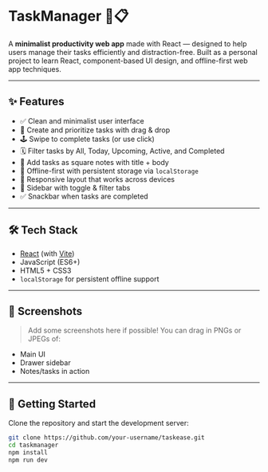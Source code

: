 # TaskManager 🧠📋

A **minimalist productivity web app** made with React — designed to help users manage their tasks efficiently and distraction-free. Built as a personal project to learn React, component-based UI design, and offline-first web app techniques.

---

## ✨ Features

- ✅ Clean and minimalist user interface
- 📌 Create and prioritize tasks with drag & drop
- 🕹️ Swipe to complete tasks (or use click)
- 🗓️ Filter tasks by All, Today, Upcoming, Active, and Completed
- 📝 Add tasks as square notes with title + body
- 💾 Offline-first with persistent storage via `localStorage`
- 📱 Responsive layout that works across devices
- 🧭 Sidebar with toggle & filter tabs
- ✅ Snackbar when tasks are completed

---

## 🛠️ Tech Stack

- [React](https://reactjs.org/) (with [Vite](https://vitejs.dev/))
- JavaScript (ES6+)
- HTML5 + CSS3
- `localStorage` for persistent offline support

---

## 📸 Screenshots

> Add some screenshots here if possible!
You can drag in PNGs or JPEGs of:
- Main UI
- Drawer sidebar
- Notes/tasks in action

---

## 🚀 Getting Started

Clone the repository and start the development server:

```bash
git clone https://github.com/your-username/taskease.git
cd taskmanager
npm install
npm run dev
